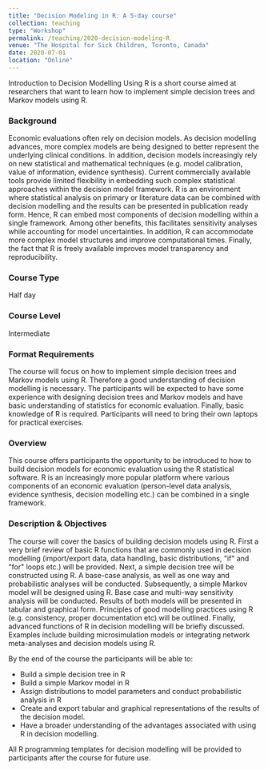 ```yaml
---
title: "Decision Modeling in R: A 5-day course"
collection: teaching
type: "Workshop"
permalink: /teaching/2020-decision-modeling-R
venue: "The Hospital for Sick Children, Toronto, Canada"
date: 2020-07-01
location: "Online"
---
```


Introduction to Decision Modelling Using R is a short course aimed at researchers that want to learn how to implement simple decision trees and Markov models using R.

### Background
Economic evaluations often rely on decision models. As decision modelling advances, more complex models are being designed to better represent the underlying clinical conditions. In addition, decision models increasingly rely on new statistical and mathematical techniques (e.g. model calibration, value of information, evidence synthesis). Current commercially available tools provide limited flexibility in embedding such complex statistical approaches within the decision model framework. R is an environment where statistical analysis on primary or literature data can be combined with decision modelling and the results can be presented in publication ready form. Hence, R can embed most components of decision modelling within a single framework. Among other benefits, this facilitates sensitivity analyses while accounting for model uncertainties. In addition, R can accommodate more complex model structures and improve computational times. Finally, the fact that R is freely available improves model transparency and reproducibility.

### Course Type
Half day

### Course Level
Intermediate

### Format Requirements
The course will focus on how to implement simple decision trees and Markov models using R. Therefore a good understanding of decision modelling is necessary. The participants will be expected to have some experience with designing decision trees and Markov models and have basic understanding of statistics for economic evaluation. Finally, basic knowledge of R is required. Participants will need to bring their own laptops for practical exercises.

### Overview
This course offers participants the opportunity to be introduced to how to build decision models for economic evaluation using the R statistical software. R is an increasingly more popular platform where various components of an economic evaluation (person-level data analysis, evidence synthesis, decision modelling etc.) can be combined in a single framework.

### Description & Objectives
The course will cover the basics of building decision models using R. First a very brief review of basic R functions that are commonly used in decision modelling (import/export data, data handling, basic distributions, "if" and "for" loops etc.) will be provided. Next, a simple decision tree will be constructed using R. A base-case analysis, as well as one way and probabilistic analyses will be conducted. Subsequently, a simple Markov model will be designed using R. Base case and multi-way sensitivity analysis will be conducted. Results of both models will be presented in tabular and graphical form. Principles of good modelling practices using R (e.g. consistency, proper documentation etc) will be outlined. Finally, advanced functions of R in decision modelling will be briefly discussed. Examples include building microsimulation models or integrating  network meta-analyses and decision models using R.

By the end of the course the participants will be able to:

* Build a simple decision tree in R
* Build a simple Markov model in R
* Assign distributions to model parameters and conduct probabilistic analysis in R
* Create and export tabular and graphical representations of the results of the decision model.
* Have a broader understanding of the advantages associated with using R in decision modelling.

All R programming templates for decision modelling will be provided to participants after the course for future use.